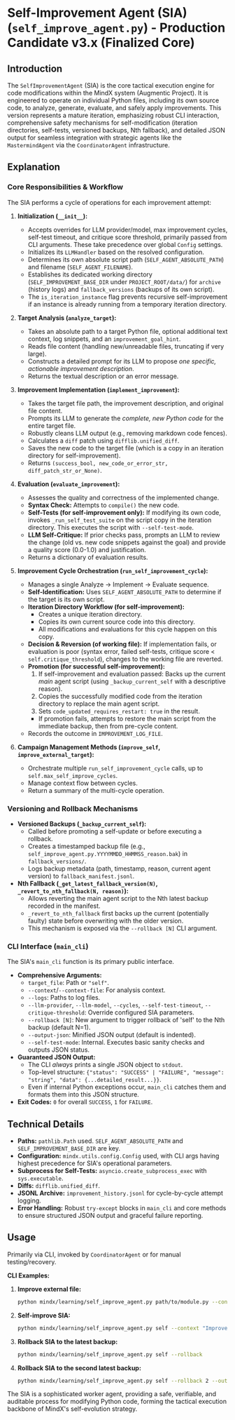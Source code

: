 # Self-Improvement Agent (SIA) (`self_improve_agent.py`) - Production Candidate v3.x (Finalized Core)

## Introduction

The `SelfImprovementAgent` (SIA) is the core tactical execution engine for code modifications within the MindX system (Augmentic Project). It is engineered to operate on individual Python files, including its own source code, to analyze, generate, evaluate, and safely apply improvements. This version represents a mature iteration, emphasizing robust CLI interaction, comprehensive safety mechanisms for self-modification (iteration directories, self-tests, versioned backups, Nth fallback), and detailed JSON output for seamless integration with strategic agents like the `MastermindAgent` via the `CoordinatorAgent` infrastructure.

## Explanation

### Core Responsibilities & Workflow

The SIA performs a cycle of operations for each improvement attempt:

1.  **Initialization (`__init__`):**
    *   Accepts overrides for LLM provider/model, max improvement cycles, self-test timeout, and critique score threshold, primarily passed from CLI arguments. These take precedence over global `Config` settings.
    *   Initializes its `LLMHandler` based on the resolved configuration.
    *   Determines its own absolute script path (`SELF_AGENT_ABSOLUTE_PATH`) and filename (`SELF_AGENT_FILENAME`).
    *   Establishes its dedicated working directory (`SELF_IMPROVEMENT_BASE_DIR` under `PROJECT_ROOT/data/`) for `archive` (history logs) and `fallback_versions` (backups of its own script).
    *   The `is_iteration_instance` flag prevents recursive self-improvement if an instance is already running from a temporary iteration directory.

2.  **Target Analysis (`analyze_target`):**
    *   Takes an absolute path to a target Python file, optional additional text context, log snippets, and an `improvement_goal_hint`.
    *   Reads file content (handling new/unreadable files, truncating if very large).
    *   Constructs a detailed prompt for its LLM to propose *one specific, actionable improvement description*.
    *   Returns the textual description or an error message.

3.  **Improvement Implementation (`implement_improvement`):**
    *   Takes the target file path, the improvement description, and original file content.
    *   Prompts its LLM to generate the *complete, new Python code* for the entire target file.
    *   Robustly cleans LLM output (e.g., removing markdown code fences).
    *   Calculates a `diff` patch using `difflib.unified_diff`.
    *   Saves the new code to the target file (which is a copy in an iteration directory for self-improvement).
    *   Returns `(success_bool, new_code_or_error_str, diff_patch_str_or_None)`.

4.  **Evaluation (`evaluate_improvement`):**
    *   Assesses the quality and correctness of the implemented change.
    *   **Syntax Check:** Attempts to `compile()` the new code.
    *   **Self-Tests (for self-improvement only):** If modifying its own code, invokes `_run_self_test_suite` on the script copy in the iteration directory. This executes the script with `--self-test-mode`.
    *   **LLM Self-Critique:** If prior checks pass, prompts an LLM to review the change (old vs. new code snippets against the goal) and provide a quality score (0.0-1.0) and justification.
    *   Returns a dictionary of evaluation results.

5.  **Improvement Cycle Orchestration (`run_self_improvement_cycle`):**
    *   Manages a single Analyze -> Implement -> Evaluate sequence.
    *   **Self-Identification:** Uses `SELF_AGENT_ABSOLUTE_PATH` to determine if the target is its own script.
    *   **Iteration Directory Workflow (for self-improvement):**
        *   Creates a unique iteration directory.
        *   Copies its own current source code into this directory.
        *   All modifications and evaluations for this cycle happen on this copy.
    *   **Decision & Reversion (of working file):** If implementation fails, or evaluation is poor (syntax error, failed self-tests, critique score < `self.critique_threshold`), changes to the working file are reverted.
    *   **Promotion (for successful self-improvement):**
        1.  If self-improvement and evaluation passed: Backs up the current *main* agent script (using `_backup_current_self` with a descriptive reason).
        2.  Copies the successfully modified code from the iteration directory to replace the main agent script.
        3.  Sets `code_updated_requires_restart: true` in the result.
        *   If promotion fails, attempts to restore the main script from the immediate backup, then from pre-cycle content.
    *   Records the outcome in `IMPROVEMENT_LOG_FILE`.

6.  **Campaign Management Methods (`improve_self`, `improve_external_target`):**
    *   Orchestrate multiple `run_self_improvement_cycle` calls, up to `self.max_self_improve_cycles`.
    *   Manage context flow between cycles.
    *   Return a summary of the multi-cycle operation.

### Versioning and Rollback Mechanisms

-   **Versioned Backups (`_backup_current_self`):**
    *   Called before promoting a self-update or before executing a rollback.
    *   Creates a timestamped backup file (e.g., `self_improve_agent.py.YYYYMMDD_HHMMSS_reason.bak`) in `fallback_versions/`.
    *   Logs backup metadata (path, timestamp, reason, current agent version) to `fallback_manifest.jsonl`.
-   **Nth Fallback (`_get_latest_fallback_version(N)`, `_revert_to_nth_fallback(N, reason)`):**
    *   Allows reverting the main agent script to the Nth latest backup recorded in the manifest.
    *   `_revert_to_nth_fallback` first backs up the current (potentially faulty) state before overwriting with the older version.
    *   This mechanism is exposed via the `--rollback [N]` CLI argument.

### CLI Interface (`main_cli`)

The SIA's `main_cli` function is its primary public interface.

-   **Comprehensive Arguments:**
    -   `target_file`: Path or `"self"`.
    -   `--context`/`--context-file`: For analysis context.
    -   `--logs`: Paths to log files.
    -   `--llm-provider`, `--llm-model`, `--cycles`, `--self-test-timeout`, `--critique-threshold`: Override configured SIA parameters.
    -   `--rollback [N]`: New argument to trigger rollback of 'self' to the Nth backup (default N=1).
    -   `--output-json`: Minified JSON output (default is indented).
    -   `--self-test-mode`: Internal. Executes basic sanity checks and outputs JSON status.
-   **Guaranteed JSON Output:**
    *   The CLI *always* prints a single JSON object to `stdout`.
    *   Top-level structure: `{"status": "SUCCESS" | "FAILURE", "message": "string", "data": {...detailed_result...}}`.
    *   Even if internal Python exceptions occur, `main_cli` catches them and formats them into this JSON structure.
-   **Exit Codes:** `0` for overall `SUCCESS`, `1` for `FAILURE`.

## Technical Details

-   **Paths:** `pathlib.Path` used. `SELF_AGENT_ABSOLUTE_PATH` and `SELF_IMPROVEMENT_BASE_DIR` are key.
-   **Configuration:** `mindx.utils.config.Config` used, with CLI args having highest precedence for SIA's operational parameters.
-   **Subprocess for Self-Tests:** `asyncio.create_subprocess_exec` with `sys.executable`.
-   **Diffs:** `difflib.unified_diff`.
-   **JSONL Archive:** `improvement_history.jsonl` for cycle-by-cycle attempt logging.
-   **Error Handling:** Robust `try-except` blocks in `main_cli` and core methods to ensure structured JSON output and graceful failure reporting.

## Usage

Primarily via CLI, invoked by `CoordinatorAgent` or for manual testing/recovery.

**CLI Examples:**

1.  **Improve external file:**
    ```bash
    python mindx/learning/self_improve_agent.py path/to/module.py --context "Optimize for speed." --output-json
    ```
2.  **Self-improve SIA:**
    ```bash
    python mindx/learning/self_improve_agent.py self --context "Improve clarity of log messages during evaluation." --cycles 1
    ```
3.  **Rollback SIA to the latest backup:**
    ```bash
    python mindx/learning/self_improve_agent.py self --rollback
    ```
4.  **Rollback SIA to the second latest backup:**
    ```bash
    python mindx/learning/self_improve_agent.py self --rollback 2 --output-json
    ```

The SIA is a sophisticated worker agent, providing a safe, verifiable, and auditable process for modifying Python code, forming the tactical execution backbone of MindX's self-evolution strategy.
